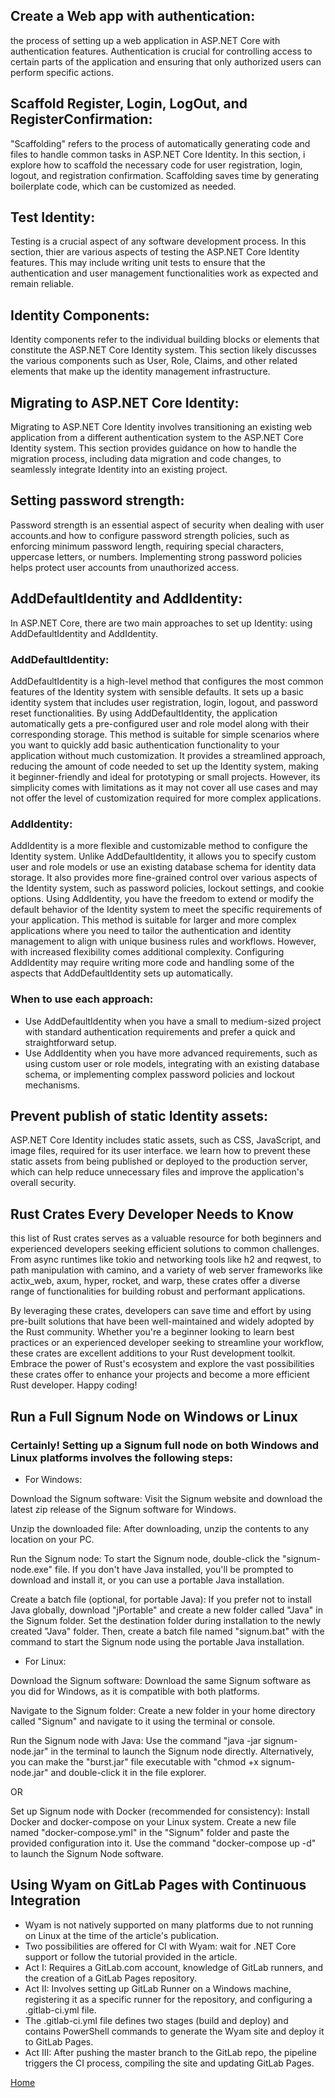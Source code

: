 
## Create a Web app with authentication:
 the process of setting up a web application in ASP.NET Core with authentication features. Authentication is crucial for controlling access to certain parts of the application and ensuring that only authorized users can perform specific actions.

## Scaffold Register, Login, LogOut, and RegisterConfirmation:
"Scaffolding" refers to the process of automatically generating code and files to handle common tasks in ASP.NET Core Identity. In this section, i explore how to scaffold the necessary code for user registration, login, logout, and registration confirmation. Scaffolding saves time by generating boilerplate code, which can be customized as needed.

## Test Identity:
Testing is a crucial aspect of any software development process. In this section, thier are various aspects of testing the ASP.NET Core Identity features. This may include writing unit tests to ensure that the authentication and user management functionalities work as expected and remain reliable.

## Identity Components:
Identity components refer to the individual building blocks or elements that constitute the ASP.NET Core Identity system. This section likely discusses the various components such as User, Role, Claims, and other related elements that make up the identity management infrastructure.

## Migrating to ASP.NET Core Identity:
Migrating to ASP.NET Core Identity involves transitioning an existing web application from a different authentication system to the ASP.NET Core Identity system. This section provides guidance on how to handle the migration process, including data migration and code changes, to seamlessly integrate Identity into an existing project.

## Setting password strength:
Password strength is an essential aspect of security when dealing with user accounts.and how to configure password strength policies, such as enforcing minimum password length, requiring special characters, uppercase letters, or numbers. Implementing strong password policies helps protect user accounts from unauthorized access.

## AddDefaultIdentity and AddIdentity:
In ASP.NET Core, there are two main approaches to set up Identity: using AddDefaultIdentity and AddIdentity. 
### AddDefaultIdentity:
 AddDefaultIdentity is a high-level method that configures the most common features of the Identity system with sensible defaults.
It sets up a basic identity system that includes user registration, login, logout, and password reset functionalities.
By using AddDefaultIdentity, the application automatically gets a pre-configured user and role model along with their corresponding storage.
This method is suitable for simple scenarios where you want to quickly add basic authentication functionality to your application without much customization.
It provides a streamlined approach, reducing the amount of code needed to set up the Identity system, making it beginner-friendly and ideal for prototyping or small projects.
However, its simplicity comes with limitations as it may not cover all use cases and may not offer the level of customization required for more complex applications.
### AddIdentity:
AddIdentity is a more flexible and customizable method to configure the Identity system.
Unlike AddDefaultIdentity, it allows you to specify custom user and role models or use an existing database schema for identity data storage.
It also provides more fine-grained control over various aspects of the Identity system, such as password policies, lockout settings, and cookie options.
Using AddIdentity, you have the freedom to extend or modify the default behavior of the Identity system to meet the specific requirements of your application.
This method is suitable for larger and more complex applications where you need to tailor the authentication and identity management to align with unique business rules and workflows.
However, with increased flexibility comes additional complexity. Configuring AddIdentity may require writing more code and handling some of the aspects that AddDefaultIdentity sets up automatically.
### When to use each approach:

 - Use AddDefaultIdentity when you have a small to medium-sized project with standard authentication requirements and prefer a quick and straightforward setup.
- Use AddIdentity when you have more advanced requirements, such as using custom user or role models, integrating with an existing database schema, or implementing complex password policies and lockout mechanisms.

## Prevent publish of static Identity assets:
ASP.NET Core Identity includes static assets, such as CSS, JavaScript, and image files, required for its user interface. we learn  how to prevent these static assets from being published or deployed to the production server, which can help reduce unnecessary files and improve the application's overall security.

## Rust Crates Every Developer Needs to Know

this list of Rust crates serves as a valuable resource for both beginners and experienced developers seeking efficient solutions to common challenges. From async runtimes like tokio and networking tools like h2 and reqwest, to path manipulation with camino, and a variety of web server frameworks like actix_web, axum, hyper, rocket, and warp, these crates offer a diverse range of functionalities for building robust and performant applications.

By leveraging these crates, developers can save time and effort by using pre-built solutions that have been well-maintained and widely adopted by the Rust community. Whether you're a beginner looking to learn best practices or an experienced developer seeking to streamline your workflow, these crates are excellent additions to your Rust development toolkit. Embrace the power of Rust's ecosystem and explore the vast possibilities these crates offer to enhance your projects and become a more efficient Rust developer. Happy coding!
## Run a Full Signum Node on Windows or Linux



### Certainly! Setting up a Signum full node on both Windows and Linux platforms involves the following steps:

- For Windows:

Download the Signum software: Visit the Signum website and download the latest zip release of the Signum software for Windows.

Unzip the downloaded file: After downloading, unzip the contents to any location on your PC.

Run the Signum node: To start the Signum node, double-click the "signum-node.exe" file. If you don't have Java installed, you'll be prompted to download and install it, or you can use a portable Java installation.

Create a batch file (optional, for portable Java): If you prefer not to install Java globally, download "jPortable" and create a new folder called "Java" in the Signum folder. Set the destination folder during installation to the newly created "Java" folder. Then, create a batch file named "signum.bat" with the command to start the Signum node using the portable Java installation.

- For Linux:

Download the Signum software: Download the same Signum software as you did for Windows, as it is compatible with both platforms.

Navigate to the Signum folder: Create a new folder in your home directory called "Signum" and navigate to it using the terminal or console.

Run the Signum node with Java: Use the command "java -jar signum-node.jar" in the terminal to launch the Signum node directly. Alternatively, you can make the "burst.jar" file executable with "chmod +x signum-node.jar" and double-click it in the file explorer.

OR

Set up Signum node with Docker (recommended for consistency): Install Docker and docker-compose on your Linux system. Create a new file named "docker-compose.yml" in the "Signum" folder and paste the provided configuration into it. Use the command "docker-compose up -d" to launch the Signum Node software.

## Using Wyam on GitLab Pages with Continuous Integration

- Wyam is not natively supported on many platforms due to not running on Linux at the time of the article's publication.
- Two possibilities are offered for CI with Wyam: wait for .NET Core support or follow the tutorial provided in the article.
- Act I: Requires a GitLab.com account, knowledge of GitLab runners, and the creation of a GitLab Pages repository.
- Act II: Involves setting up GitLab Runner on a Windows machine, registering it as a specific runner for the repository, and configuring a .gitlab-ci.yml file.
- The .gitlab-ci.yml file defines two stages (build and deploy) and contains PowerShell commands to generate the Wyam site and deploy it to GitLab Pages.
- Act III: After pushing the master branch to the GitLab repo, the pipeline triggers the CI process, compiling the site and updating GitLab Pages.

[Home](./README.md) 
